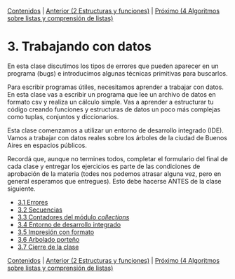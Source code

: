 [Contenidos](../Contenidos.md) \| [Anterior (2 Estructuras y funciones)](../02_Estructuras_y_Funciones/00_Resumen.md) \| [Próximo (4 Algoritmos sobre listas y comprensión de listas)](../04_Listas_y_Listas/00_Resumen.md)

# 3. Trabajando con datos
En esta clase discutimos los tipos de errores que pueden aparecer en un programa (bugs) e introducimos algunas técnicas primitivas para buscarlos.

Para escribir programas útiles, necesitamos aprender a trabajar con datos. En esta clase vas a escribir un programa que lee un archivo de datos en formato csv y realiza un cálculo simple. Vas a aprender a estructurar tu código creando funciones y estructuras de datos un poco más complejas como tuplas, conjuntos y diccionarios.

Esta clase comenzamos a utilizar un entorno de desarrollo integrado (IDE). Vamos a trabajar con datos reales sobre los árboles de la ciudad de Buenos Aires en espacios públicos.

Recordá que, aunque no termines todos, completar el formulario del final de cada clase y entregar los ejercicios es parte de las condiciones de aprobación de la materia (todes nos podemos atrasar alguna vez, pero en general esperamos que entregues). Esto debe hacerse ANTES de la clase siguiente. 

* [3.1 Errores](01_Bugs.md)
* [3.2 Secuencias](02_Secuencias.md)
* [3.3 Contadores del módulo _collections_](03_Contadores.md)
* [3.4 Entorno de desarrollo integrado](04_IDE.md)
* [3.5 Impresión con formato](05_Formato.md)
* [3.6 Arbolado porteño](06_Arboles1.md)
* [3.7 Cierre de la clase](07_CierreClase.md)


[Contenidos](../Contenidos.md) \| [Anterior (2 Estructuras y funciones)](../02_Estructuras_y_Funciones/00_Resumen.md) \| [Próximo (4 Algoritmos sobre listas y comprensión de listas)](../04_Listas_y_Listas/00_Resumen.md)
